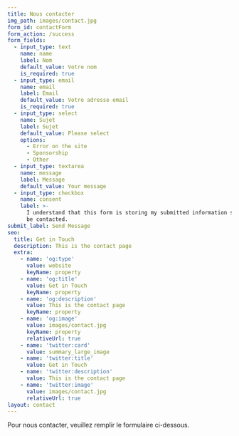 ```yaml
---
title: Nous contacter
img_path: images/contact.jpg
form_id: contactForm
form_action: /success
form_fields:
  - input_type: text
    name: name
    label: Nom
    default_value: Votre nom
    is_required: true
  - input_type: email
    name: email
    label: Email
    default_value: Votre adresse email
    is_required: true
  - input_type: select
    name: Sujet
    label: Sujet
    default_value: Please select
    options:
      - Error on the site
      - Sponsorship
      - Other
  - input_type: textarea
    name: message
    label: Message
    default_value: Your message
  - input_type: checkbox
    name: consent
    label: >-
      I understand that this form is storing my submitted information so I can
      be contacted.
submit_label: Send Message
seo:
  title: Get in Touch
  description: This is the contact page
  extra:
    - name: 'og:type'
      value: website
      keyName: property
    - name: 'og:title'
      value: Get in Touch
      keyName: property
    - name: 'og:description'
      value: This is the contact page
      keyName: property
    - name: 'og:image'
      value: images/contact.jpg
      keyName: property
      relativeUrl: true
    - name: 'twitter:card'
      value: summary_large_image
    - name: 'twitter:title'
      value: Get in Touch
    - name: 'twitter:description'
      value: This is the contact page
    - name: 'twitter:image'
      value: images/contact.jpg
      relativeUrl: true
layout: contact
---
```

Pour nous contacter, veuillez remplir le formulaire ci-dessous.
